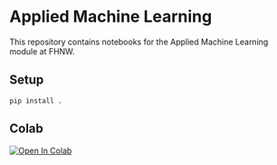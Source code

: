 # Applied Machine Learning

This repository contains notebooks for the Applied Machine Learning module at FHNW.

## Setup

```
pip install .
```

## Colab

[![Open In Colab](https://colab.research.google.com/assets/colab-badge.svg)](https://colab.research.google.com/github/marco-willi/applied-ml-course/blob/main/notebooks/01-mw-main.ipynb)
